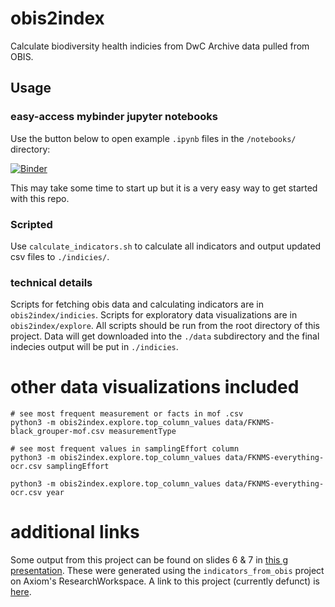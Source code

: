 # obis2index
Calculate biodiversity health indicies from DwC Archive data pulled from OBIS.


## Usage
### easy-access mybinder jupyter notebooks
Use the button below to open example `.ipynb` files in the `/notebooks/` directory:

[![Binder](https://mybinder.org/badge_logo.svg)](https://mybinder.org/v2/gh/marinebon/obis2index/HEAD)

This may take some time to start up but it is a very easy way to get started with this repo.

### Scripted
Use `calculate_indicators.sh` to calculate all indicators and output updated csv files to `./indicies/`.

### technical details
Scripts for fetching obis data and calculating indicators are in `obis2index/indicies`.
Scripts for exploratory data visualizations are in `obis2index/explore`.
All scripts should be run from the root directory of this project.
Data will get downloaded into the `./data` subdirectory and the final indecies output will be put in `./indicies`.

# other data visualizations included
```
# see most frequent measurement or facts in mof .csv
python3 -m obis2index.explore.top_column_values data/FKNMS-black_grouper-mof.csv measurementType

# see most frequent values in samplingEffort column
python3 -m obis2index.explore.top_column_values data/FKNMS-everything-ocr.csv samplingEffort

python3 -m obis2index.explore.top_column_values data/FKNMS-everything-ocr.csv year
```

# additional links

Some output from this project can be found on slides 6 & 7 in [this g presentation](https://docs.google.com/presentation/d/1EBbswmn8SE4Ob9gaI_IoPZ8Pc24wGNTVZDGF3ck_gFo/edit?usp=sharing).
These were generated using the `indicators_from_obis` project on Axiom's ResearchWorkspace.
A link to this project (currently defunct) is [here](https://researchworkspace.com/project/5850658/files).
